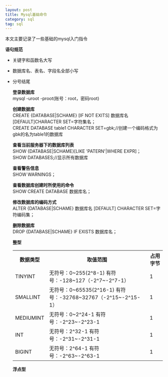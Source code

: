 ```yaml
---
layout: post
title: Mysql基础命令
category: sql
tag: sql
---
```


本文主要记录了一些基础的mysql入门指令

**语句规范**  
- 关键字和函数名大写  
- 数据库名、表名、字段名全部小写  
- 分号结尾  
  
  **登录数据库**  
  mysql -uroot -proot(账号：root，密码root)  

  **创建数据库**  
  CREATE {DATABASE|SCHAME} [IF NOT EXITS] 数据库名 [DEFAULT]CHARACTER SET=字符集名；  
  CREATE DATABASE table1 CHARACTER SET=gbk;//创建一个编码格式为gbk的名为table1的数据库

   **查看当前服务器下的数据库列表**    
   	SHOW {DATABASE|SCHAME}[LIKE 'PATERN'|WHERE EXPR]；  
  	SHOW DATABASES;//显示所有数据库  
  
  **查看警告信息**  
  	SHOW WARNINGS；  

  **查看数据库创建时所使用的命令**  
   SHOW CREATE DATABASE 数据库名；  

  **修改数据库的编码方式**  
  ALTER {DATABASE|SCHAME} 数据库名 [DEFAULT] CHARACTER SET=字符编码集；  

  **删除数据库**  
  DROP {DATABASE|SCHAME} IF EXISTS 数据库名；  
  
  **整型**  
  <table> 
	<tr>
	<th>数据类型</th>
	<th>取值范围</th>
	<th>占用字节</th>
	</tr>

	<tr>
	<td>TINYINT</td>
	<td>无符号：0~255(2^8-1)
		有符号：-128~127（-2^7~-2^7-1）</td>
	<td>1</td>
	</tr>

	<tr>
	<td>SMALLINT</td>
	<td>无符号：0~65535(2^16-1)
		有符号：-32768~32767（-2^15~-2^15-1）</td>
	<td>1</td>
	</tr>

	<tr>
	<td>MEDIUMINT</td>
	<td>无符号：0~2^24-1
		有符号：-2^23~-2^23-1</td>
	<td>1</td>
	</tr>

	<tr>
	<td>INT</td>
	<td>无符号：2^32-1
		有符号：-2^31~-2^31-1</td>
	<td>1</td>
	</tr>

	<tr>
	<td>BIGINT</td>
	<td>无符号：2^64-1
		有符号：-2^63~-2^63-1</td>
	<td>1</td>
	</tr>
  </table>
    
  **浮点型**  
	<img src="">

  
